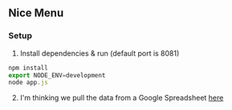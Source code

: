 ## Nice Menu

### Setup
1. Install dependencies & run (default port is 8081)

```javascript
npm install
export NODE_ENV=development
node app.js
```

2. I'm thinking we pull the data from a Google Spreadsheet [here](https://docs.google.com/spreadsheets/d/1n5OTsDtiKS39NUgeDtl_zCYn6YgYwoqT2tLbgwNhHWw/edit#gid=0)
